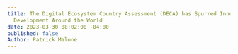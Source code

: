 ```yaml
---
title: The Digital Ecosystem Country Assessment (DECA) has Spurred Innovative Digital
  Development Around the World
date: 2023-03-30 08:02:00 -04:00
published: false
Author: Patrick Malone
---
```


